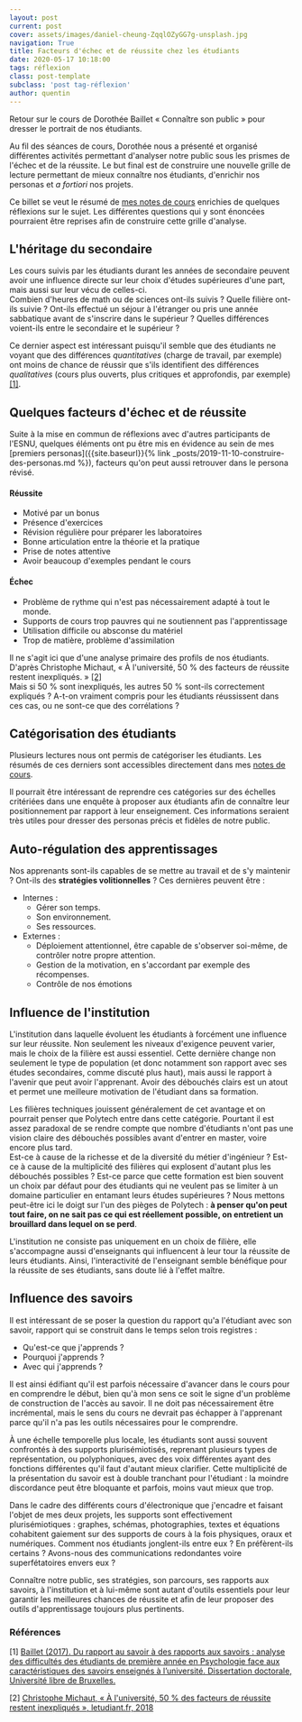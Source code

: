 ```yaml
---
layout: post
current: post
cover: assets/images/daniel-cheung-ZqqlOZyGG7g-unsplash.jpg
navigation: True
title: Facteurs d'échec et de réussite chez les étudiants
date: 2020-05-17 10:18:00
tags: réflexion
class: post-template
subclass: 'post tag-réflexion'
author: quentin
---
```


Retour sur le cours de Dorothée Baillet « Connaître son public » pour dresser le portrait de nos étudiants.

Au fil des séances de cours, Dorothée nous a présenté et organisé différentes activités permettant d'analyser notre public sous les prismes de l'échec et de la réussite.
Le but final est de construire une nouvelle grille de lecture permettant de mieux connaître nos étudiants, d'enrichir nos personas et *a fortiori* nos projets.

Ce billet se veut le résumé de [mes notes de cours](https://github.com/parastuffs/esnu/tree/master/esnu003) enrichies de quelques réflexions sur le sujet.
Les différentes questions qui y sont énoncées pourraient être reprises afin de construire cette grille d'analyse.

## L'héritage du secondaire

Les cours suivis par les étudiants durant les années de secondaire peuvent avoir une influence directe sur leur choix d'études supérieures d'une part, mais aussi sur leur vécu de celles-ci.  
Combien d'heures de math ou de sciences ont-ils suivis ? Quelle filière ont-ils suivie ? Ont-ils effectué un séjour à l'étranger ou pris une année sabbatique avant de s'inscrire dans le supérieur ? Quelles différences voient-ils entre le secondaire et le supérieur ?

Ce dernier aspect est intéressant puisqu'il semble que des étudiants ne voyant que des différences *quantitatives* (charge de travail, par exemple) ont moins de chance de réussir que s'ils identifient des différences *qualitatives* (cours plus ouverts, plus critiques et approfondis, par exemple) [[1]](#références).


## Quelques facteurs d'échec et de réussite

Suite à la mise en commun de réflexions avec d'autres participants de l'ESNU, quelques éléments ont pu être mis en évidence au sein de mes [premiers personas]({{site.baseurl}}{% link _posts/2019-11-10-construire-des-personas.md %}), facteurs qu'on peut aussi retrouver dans le persona révisé.

#### Réussite

* Motivé par un bonus
* Présence d'exercices
* Révision régulière pour préparer les laboratoires
* Bonne articulation entre la théorie et la pratique
* Prise de notes attentive
* Avoir beaucoup d'exemples pendant le cours

#### Échec

* Problème de rythme qui n'est pas nécessairement adapté à tout le monde.
* Supports de cours trop pauvres qui ne soutiennent pas l'apprentissage
* Utilisation difficile ou absconse du matériel
* Trop de matière, problème d'assimilation

Il ne s'agit ici que d'une analyse primaire des profils de nos étudiants.
D'après Christophe Michaut, « À l'université, 50 % des facteurs de réussite restent inexpliqués. » [[2]](#références)  
Mais si 50 % sont inexpliqués, les autres 50 % sont-ils correctement expliqués ? A-t-on vraiment compris pour les étudiants réussissent dans ces cas, ou ne sont-ce que des corrélations ?


## Catégorisation des étudiants

Plusieurs lectures nous ont permis de catégoriser les étudiants.
Les résumés de ces derniers sont accessibles directement dans mes [notes de cours](https://github.com/parastuffs/esnu/blob/master/esnu003/cours_2020-03-05_cours3.md).

Il pourrait être intéressant de reprendre ces catégories sur des échelles critériées dans une enquête à proposer aux étudiants afin de connaître leur positionnement par rapport à leur enseignement.
Ces informations seraient très utiles pour dresser des personas précis et fidèles de notre public.


## Auto-régulation des apprentissages

Nos apprenants sont-ils capables de se mettre au travail et de s'y maintenir ?
Ont-ils des **stratégies volitionnelles** ?
Ces dernières peuvent être :
* Internes :
	* Gérer son temps.
	* Son environnement.
	* Ses ressources.
* Externes :
	* Déploiement attentionnel, être capable de s'observer soi-même, de contrôler notre propre attention.
	* Gestion de la motivation, en s'accordant par exemple des récompenses.
	* Contrôle de nos émotions


## Influence de l'institution

L'institution dans laquelle évoluent les étudiants à forcément une influence sur leur réussite.
Non seulement les niveaux d'exigence peuvent varier, mais le choix de la filière est aussi essentiel. Cette dernière change non seulement le type de population (et donc notamment son rapport avec ses études secondaires, comme discuté plus haut), mais aussi le rapport à l'avenir que peut avoir l'apprenant.
Avoir des débouchés clairs est un atout et permet une meilleure motivation de l'étudiant dans sa formation.

Les filières techniques jouissent généralement de cet avantage et on pourrait penser que Polytech entre dans cette catégorie.
Pourtant il est assez paradoxal de se rendre compte que nombre d'étudiants n'ont pas une vision claire des débouchés possibles avant d'entrer en master, voire encore plus tard.  
Est-ce à cause de la richesse et de la diversité du métier d'ingénieur ?
Est-ce à cause de la multiplicité des filières qui explosent d'autant plus les débouchés possibles ?
Est-ce parce que cette formation est bien souvent un choix par défaut pour des étudiants qui ne veulent pas se limiter à un domaine particulier en entamant leurs études supérieures ?
Nous mettons peut-être ici le doigt sur l'un des pièges de Polytech : **à penser qu'on peut tout faire, on ne sait pas ce qui est réellement possible, on entretient un brouillard dans lequel on se perd**.

L'institution ne consiste pas uniquement en un choix de filière, elle s'accompagne aussi d'enseignants qui influencent à leur tour la réussite de leurs étudiants.
Ainsi, l'interactivité de l'enseignant semble bénéfique pour la réussite de ses étudiants, sans doute lié à l'effet maître.


## Influence des savoirs

Il est intéressant de se poser la question du rapport qu'a l'étudiant avec son savoir, rapport qui se construit dans le temps selon trois registres :
* Qu'est-ce que j'apprends ?
* Pourquoi j'apprends ?
* Avec qui j'apprends ?

Il est ainsi édifiant qu'il est parfois nécessaire d'avancer dans le cours pour en comprendre le début, bien qu'à mon sens ce soit le signe d'un problème de construction de l'accès au savoir. Il ne doit pas nécessairement être incrémental, mais le sens du cours ne devrait pas échapper à l'apprenant parce qu'il n'a pas les outils nécessaires pour le comprendre.

À une échelle temporelle plus locale, les étudiants sont aussi souvent confrontés à des supports plurisémiotisés, reprenant plusieurs types de représentation, ou polyphoniques, avec des voix différentes ayant des fonctions différentes qu'il faut d'autant mieux clarifier.
Cette multiplicité de la présentation du savoir est à double tranchant pour l'étudiant :  la moindre discordance peut être bloquante et parfois, moins vaut mieux que trop.

Dans le cadre des différents cours d'électronique que j'encadre et faisant l'objet de mes deux projets, les supports sont effectivement plurisémiotiques : graphes, schémas, photographies, textes et équations cohabitent gaiement sur des supports de cours à la fois physiques, oraux et numériques.
Comment nos étudiants jonglent-ils entre eux ?
En préfèrent-ils certains ?
Avons-nous des communications redondantes voire superfétatoires envers eux ?

Connaître notre public, ses stratégies, son parcours, ses rapports aux savoirs, à l'institution et à lui-même sont autant d'outils essentiels pour leur garantir les meilleures chances de réussite et afin de leur proposer des outils d'apprentissage toujours plus pertinents.




### Références

[1] [Baillet (2017). Du rapport au savoir à des rapports aux savoirs : analyse des difficultés des étudiants de première année en Psychologie face aux caractéristiques des savoirs enseignés à l’université. Dissertation doctorale, Université libre de Bruxelles.](https://difusion.ulb.ac.be/vufind/Record/ULB-DIPOT:oai:dipot.ulb.ac.be:2013/257684/Holdings)

[2] [Christophe Michaut, « À l'université, 50 % des facteurs de réussite restent inexpliqués », letudiant.fr, 2018](https://www.letudiant.fr/educpros/actualite/christophe-michaut-universite-moitie-facteurs-reussite-restent-inexpliques.html)